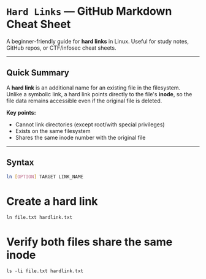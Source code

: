 # `Hard Links` — GitHub Markdown Cheat Sheet

A beginner-friendly guide for **hard links** in Linux. Useful for study notes, GitHub repos, or CTF/infosec cheat sheets.

---

## Quick Summary

A **hard link** is an additional name for an existing file in the filesystem.  
Unlike a symbolic link, a hard link points directly to the file's **inode**, so the file data remains accessible even if the original file is deleted.

**Key points:**
- Cannot link directories (except root/with special privileges)
- Exists on the same filesystem
- Shares the same inode number with the original file

---

## Syntax

```bash
ln [OPTION] TARGET LINK_NAME
```
# Create a hard link
```
ln file.txt hardlink.txt
```
# Verify both files share the same inode
```
ls -li file.txt hardlink.txt
```
